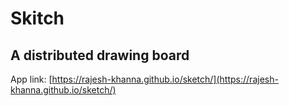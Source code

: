 # Skitch
A distributed drawing board
---
App link: [https://rajesh-khanna.github.io/sketch/](https://rajesh-khanna.github.io/sketch/)
